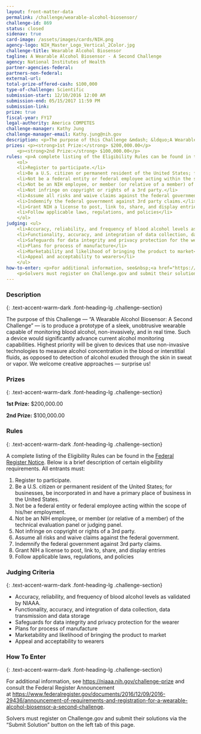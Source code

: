 ```yaml
---
layout: front-matter-data
permalink: /challenge/wearable-alcohol-biosensor/ 
challenge-id: 869
status: closed
sidenav: true
card-image: /assets/images/cards/NIH.png
agency-logo: NIH_Master_Logo_Vertical_2Color.jpg
challenge-title: Wearable Alcohol Biosensor
tagline: A Wearable Alcohol Biosensor - A Second Challenge
agency: National Institutes of Health
partner-agencies-federal: 
partners-non-federal: 
external-url:
total-prize-offered-cash: $100,000
type-of-challenge: Scientific
submission-start: 12/10/2016 12:00 AM
submission-end: 05/15/2017 11:59 PM
submission-link: 
prize: true
fiscal-year: FY17
legal-authority: America COMPETES
challenge-manager: Kathy Jung
challenge-manager-email: Kathy.jung@nih.gov
description: <p>The purpose of this Challenge &mdash; &ldquo;A Wearable Alcohol Biosensor:&nbsp; A Second Challenge&rdquo; &mdash; is to produce a prototype of a sleek, unobtrusive wearable capable of monitoring blood alcohol, non-invasively, and in real time. Such a device would significantly advance current alcohol monitoring capabilities. Highest priority will be given to devices that use non-invasive technologies to measure alcohol concentration in the blood or interstitial fluids, as opposed to detection of alcohol exuded through the skin in sweat or vapor. We welcome creative approaches &mdash; surprise us!</p>
prizes: <p><strong>1st Prize:</strong> $200,000.00</p>
    <p><strong>2nd Prize:</strong> $100,000.00</p>
rules: <p>A complete listing of the Eligibility Rules can be found in the&nbsp;<a href="https://web.archive.org/web/20170731181401/https://www.federalregister.gov/documents/2016/12/09/2016-29436/announcement-of-requirements-and-registration-for-a-wearable-alcohol-biosensor-a-second-challenge" target="_blank" rel="noopener noreferrer">Federal Register Notice</a>.&nbsp;Below is a brief description of certain eligibility requirements. All entrants must:</p>
    <ol>
    <li>Register to participate.</li>
    <li>Be a U.S. citizen or permanent resident of the United States; for businesses, be incorporated in and have a primary place of business in the United States.</li>
    <li>Not be a federal entity or federal employee acting within the scope of his/her employment.</li>
    <li>Not be an NIH employee, or member (or relative of a member) of the technical evaluation panel or judging panel.</li>
    <li>Not infringe on copyright or rights of a 3rd party.</li>
    <li>Assume all risks and waive claims against the federal government.</li>
    <li>Indemnify the federal government against 3rd party claims.</li>
    <li>Grant NIH a license to post, link to, share, and display entries</li>
    <li>Follow applicable laws, regulations, and policies</li>
    </ol>
judging: <ul>
    <li>Accuracy, reliability, and frequency of blood alcohol levels as validated by NIAAA.</li>
    <li>Functionality, accuracy, and integration of data collection, data transmission and data storage</li>
    <li>Safeguards for data integrity and privacy protection for the wearer</li>
    <li>Plans for process of manufacture</li>
    <li>Marketability and likelihood of bringing the product to market</li>
    <li>Appeal and acceptability to wearers</li>
    </ul>
how-to-enter: <p>For additional information, see&nbsp;<a href="https://web.archive.org/web/20170731181401/https://niaaa.nih.gov/challenge-prize">https://niaaa.nih.gov/challenge-prize</a>&nbsp;and consult the&nbsp;Federal Register&nbsp;Announcement at&nbsp;<a href="https://web.archive.org/web/20170731181401/https://www.federalregister.gov/documents/2016/12/09/2016-29436/announcement-of-requirements-and-registration-for-a-wearable-alcohol-biosensor-a-second-challenge">https://www.federalregister.gov/documents/2016/12/09/2016-29436/announcement-of-requirements-and-registration-for-a-wearable-alcohol-biosensor-a-second-challenge</a>.</p>
    <p>Solvers must register on Challenge.gov and submit their solutions&nbsp;via the &ldquo;Submit Solution&rdquo; button on the left tab of this&nbsp;page.</p>
---
```


<!-- Description start -->
### Description
{: .text-accent-warm-dark .font-heading-lg .challenge-section}

<p>The purpose of this Challenge &mdash; &ldquo;A Wearable Alcohol Biosensor: A Second Challenge&rdquo; &mdash; is to produce a prototype of a sleek, unobtrusive wearable capable of monitoring blood alcohol, non-invasively, and in real time. Such a device would significantly advance current alcohol monitoring capabilities. Highest priority will be given to devices that use non-invasive technologies to measure alcohol concentration in the blood or interstitial fluids, as opposed to detection of alcohol exuded through the skin in sweat or vapor. We welcome creative approaches &mdash; surprise us!</p>

<!-- Prizes start -->
### Prizes
{: .text-accent-warm-dark .font-heading-lg .challenge-section}

<p><strong>1st Prize:</strong> $200,000.00</p>
<p><strong>2nd Prize:</strong> $100,000.00</p>

<!-- Rules start -->
### Rules 
{: .text-accent-warm-dark .font-heading-lg .challenge-section}

<p>A complete listing of the Eligibility Rules can be found in the&nbsp;<a href="https://web.archive.org/web/20170731181401/https://www.federalregister.gov/documents/2016/12/09/2016-29436/announcement-of-requirements-and-registration-for-a-wearable-alcohol-biosensor-a-second-challenge" target="_blank" rel="noopener noreferrer">Federal Register Notice</a>.&nbsp;Below is a brief description of certain eligibility requirements. All entrants must:</p>
<ol>
<li>Register to participate.</li>
<li>Be a U.S. citizen or permanent resident of the United States; for businesses, be incorporated in and have a primary place of business in the United States.</li>
<li>Not be a federal entity or federal employee acting within the scope of his/her employment.</li>
<li>Not be an NIH employee, or member (or relative of a member) of the technical evaluation panel or judging panel.</li>
<li>Not infringe on copyright or rights of a 3rd party.</li>
<li>Assume all risks and waive claims against the federal government.</li>
<li>Indemnify the federal government against 3rd party claims.</li>
<li>Grant NIH a license to post, link to, share, and display entries</li>
<li>Follow applicable laws, regulations, and policies</li>
</ol>

<!-- Judging start -->
### Judging Criteria
{: .text-accent-warm-dark .font-heading-lg .challenge-section}

<ul>
<li>Accuracy, reliability, and frequency of blood alcohol levels as validated by NIAAA.</li>
<li>Functionality, accuracy, and integration of data collection, data transmission and data storage</li>
<li>Safeguards for data integrity and privacy protection for the wearer</li>
<li>Plans for process of manufacture</li>
<li>Marketability and likelihood of bringing the product to market</li>
<li>Appeal and acceptability to wearers</li>
</ul>

<!--  How To Enter start -->
### How To Enter
{: .text-accent-warm-dark .font-heading-lg .challenge-section}

<p>For additional information, see&nbsp;<a href="https://web.archive.org/web/20170731181401/https://niaaa.nih.gov/challenge-prize">https://niaaa.nih.gov/challenge-prize</a>&nbsp;and consult the&nbsp;Federal Register&nbsp;Announcement at&nbsp;<a href="https://web.archive.org/web/20170731181401/https://www.federalregister.gov/documents/2016/12/09/2016-29436/announcement-of-requirements-and-registration-for-a-wearable-alcohol-biosensor-a-second-challenge">https://www.federalregister.gov/documents/2016/12/09/2016-29436/announcement-of-requirements-and-registration-for-a-wearable-alcohol-biosensor-a-second-challenge</a>.</p>
<p>Solvers must register on Challenge.gov and submit their solutions&nbsp;via the &ldquo;Submit Solution&rdquo; button on the left tab of this&nbsp;page.</p>
